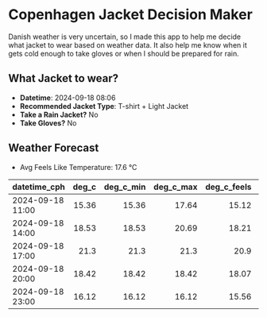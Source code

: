 
# Copenhagen Jacket Decision Maker

Danish weather is very uncertain, so I made this app to help me decide what jacket to wear based on weather data. 
It also help me know when it gets cold enough to take gloves or when I should be prepared for rain.

## What Jacket to wear?

- **Datetime**: 2024-09-18 08:06
- **Recommended Jacket Type**: T-shirt + Light Jacket
- **Take a Rain Jacket?** No
- **Take Gloves?** No

## Weather Forecast
- Avg Feels Like Temperature: 17.6 °C

| datetime_cph     |   deg_c |   deg_c_min |   deg_c_max |   deg_c_feels | weather   | wind   | rain   |
|:-----------------|--------:|------------:|------------:|--------------:|:----------|:-------|:-------|
| 2024-09-18 11:00 |   15.36 |       15.36 |       17.64 |         15.12 | Clouds    | Low    | None   |
| 2024-09-18 14:00 |   18.53 |       18.53 |       20.69 |         18.21 | Clouds    | Low    | None   |
| 2024-09-18 17:00 |   21.3  |       21.3  |       21.3  |         20.9  | Clouds    | Low    | None   |
| 2024-09-18 20:00 |   18.42 |       18.42 |       18.42 |         18.07 | Clouds    | Low    | None   |
| 2024-09-18 23:00 |   16.12 |       16.12 |       16.12 |         15.56 | Clouds    | Low    | None   |
        